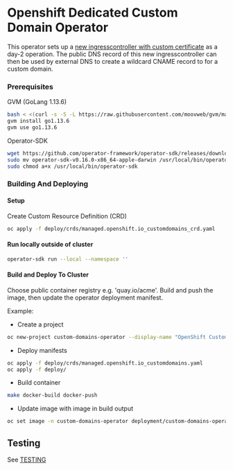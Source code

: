 # Openshift Dedicated Custom Domain Operator

This operator sets up a [new ingresscontroller with custom certificate](https://docs.openshift.com/container-platform/4.5/networking/ingress-operator.html#nw-ingress-setting-a-custom-default-certificate_configuring-ingress) as a day-2 operation.
The public DNS record of this new ingresscontroller can then be used by external DNS to create a wildcard CNAME record to for a custom domain.

### Prerequisites

GVM (GoLang 1.13.6)

```sh
bash < <(curl -s -S -L https://raw.githubusercontent.com/moovweb/gvm/master/binscripts/gvm-installer)
gvm install go1.13.6
gvm use go1.13.6
```

Operator-SDK

```sh
wget https://github.com/operator-framework/operator-sdk/releases/download/v0.16.0/operator-sdk-v0.16.0-x86_64-apple-darwin
sudo mv operator-sdk-v0.16.0-x86_64-apple-darwin /usr/local/bin/operator-sdk
sudo chmod a+x /usr/local/bin/operator-sdk
```

### Building And Deploying

#### Setup

Create Custom Resource Definition (CRD)

```sh
oc apply -f deploy/crds/managed.openshift.io_customdomains_crd.yaml
```

#### Run locally outside of cluster

```sh
operator-sdk run --local --namespace ''
```

#### Build and Deploy To Cluster

Choose public container registry e.g. 'quay.io/acme'.
Build and push the image, then update the operator deployment manifest.

Example:

* Create a project

```sh
oc new-project custom-domains-operator --display-name "OpenShift Custom Domain Operator"
```

* Deploy manifests

```sh
oc apply -f deploy/crds/managed.openshift.io_customdomains.yaml
oc apply -f deploy/
```

* Build container

```sh
make docker-build docker-push
```

* Update image with image in build output

```sh
oc set image -n custom-domains-operator deployment/custom-domains-operator custom-domains-operator=quay.io/dustman9000/custom-domains-operator:v0.1.29-a48b301e
```

## Testing
See [TESTING](TESTING.md)
